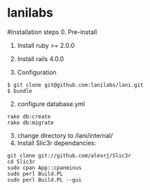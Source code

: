 lanilabs
========

#Installation steps
0. Pre-install
1. Install ruby >= 2.0.0
2. Install rails 4.0.0

1. Configuration
```
$ git clone git@github.com:lanilabs/lani.git
$ bundle
```
2. configure database.yml
```
rake db:create
rake db:migrate
```
3. change directory to /lani/internal/
4. Install Slic3r dependancies:
```
git clone git://github.com/alexrj/Slic3r
cd Slic3r
sudo cpan App::cpanminus
sudo perl Build.PL
sudo perl Build.PL --gui
```
